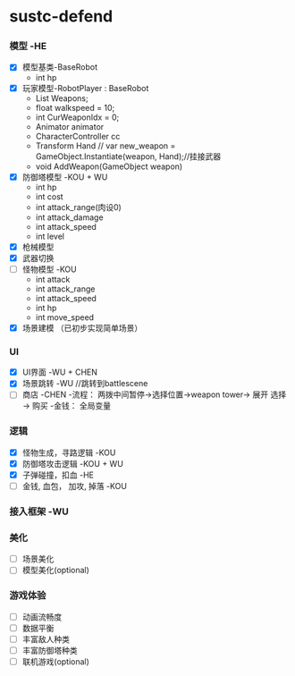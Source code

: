 # sustc-defend

### 模型 -HE
 - [x] 模型基类-BaseRobot
      - int hp
 - [x] 玩家模型-RobotPlayer : BaseRobot
      - List<WeaponBsdr> Weapons;
      - float walkspeed = 10;
      - int CurWeaponIdx = 0;
      - Animator animator
      - CharacterController cc
      - Transform Hand // var new_weapon = GameObject.Instantiate(weapon, Hand);//挂接武器
      - void AddWeapon(GameObject weapon)
 - [x] 防御塔模型 -KOU + WU
      - int hp
      - int cost
      - int attack_range(肉设0)
      - int attack_damage
      - int attack_speed
      - int level
 - [x] 枪械模型 
 - [x] 武器切换
 - [ ] 怪物模型 -KOU
      - int attack
      - int attack_range
      - int attack_speed
      - int hp
      - int move_speed
 - [x] 场景建模  （已初步实现简单场景）
 
### UI
- [x] UI界面 -WU + CHEN
- [x] 场景跳转 -WU  //跳转到battlescene
- [ ] 商店 -CHEN
    -流程： 两拨中间暂停->选择位置->weapon tower-> 展开 选择 -> 购买 
    -金钱： 全局变量

### 逻辑
- [x] 怪物生成，寻路逻辑 -KOU
- [x] 防御塔攻击逻辑 -KOU + WU
- [x] 子弹碰撞，扣血 -HE
- [ ] 金钱, 血包， 加攻, 掉落 -KOU

### 接入框架 -WU


### 美化
- [ ] 场景美化
- [ ] 模型美化(optional)

### 游戏体验
- [ ] 动画流畅度
- [ ] 数据平衡
- [ ] 丰富敌人种类
- [ ] 丰富防御塔种类
- [ ] 联机游戏(optional)
